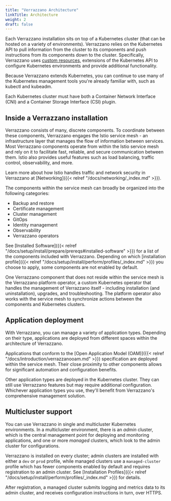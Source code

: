 ```yaml
---
title: "Verrazzano Architecture"
linkTitle: Architecture
weight: 2
draft: false
---
```


Each Verrazzano installation sits on top of a Kubernetes cluster (that can be hosted on a variety of environments). Verrazzano relies on the Kubernetes API to pull information from the cluster to its components and push instructions from its components down to the cluster. Specifically, Verrazzano uses [custom resources](https://kubernetes.io/docs/concepts/extend-kubernetes/api-extension/custom-resources/), extensions of the Kubernetes API to configure Kubernetes environments and provide additional functionality.

Because Verrazzano extends Kubernetes, you can continue to use many of the Kubernetes management tools you're already familiar with, such as kubectl and kubeadm.

Each Kubernetes cluster must have both a Container Network Interface (CNI) and a Container Storage Interface (CSI) plugin.

## Inside a Verrazzano installation

Verrazzano consists of many, discrete components. To coordinate between these components, Verrazzano engages the Istio service mesh - an infrastructure layer that manages the flow of information between services. Most Verrazzano components operate from within the Istio service mesh and rely on it to facilitate fast, reliable, and secure communication between them. Istio also provides useful features such as load balancing, traffic control, observability, and more.

Learn more about how Istio handles traffic and network security in Verrazzano at [Networking]({{< relref "/docs/networking/_index.md" >}}).

The components within the service mesh can broadly be organized into the following categories:

* Backup and restore
* Certificate management
* Cluster management
* GitOps
* Identity management
* Observability
* Verrazzano operators

See [Installed Software]({{< relref "/docs/setup/install/prepare/prereqs#installed-software" >}}) for a list of the components included with Verrazzano. Depending on which [installation profile]({{< relref "/docs/setup/install/perform/profiles/_index.md" >}}) you choose to apply, some components are not enabled by default.

One Verrazzano component that does not reside within the service mesh is the Verrazzano platform operator, a custom Kubernetes operator that handles the management of Verrazzano itself - including installation (and uninstallation), upgrades, and troubleshooting. The platform operator also works with the service mesh to synchronize actions between the components and Kubernetes clusters.


## Application deployment

With Verrazzano, you can manage a variety of application types. Depending on their type, applications are deployed from different spaces within the architecture of Verrazzano.

Applications that conform to the [Open Application Model (OAM)]({{< relref "/docs/introduction/verrazzanooam.md" >}}) specification are deployed within the service mesh. Their close proximity to other components allows for significant automation and configuration benefits.

Other application types are deployed in the Kubernetes cluster. They can still use Verrazzano features but may require additional configuration. Whichever application types you use, they'll benefit from Verrazzano's comprehensive management solution.

## Multicluster support

You can use Verrazzano in single and multicluster Kubernetes environments. In a multicluster environment, there is an *admin* cluster, which is the central management point for deploying and monitoring applications, and one or more *managed* clusters, which look to the admin cluster for configurations.

Verrazzano is installed on every cluster; admin clusters are installed with either a `dev` or `prod` profile, while managed clusters use a `managed-cluster` profile which has fewer components enabled by default and requires registration to an admin cluster. See [Installation Profiles]({{< relref "/docs/setup/install/perform/profiles/_index.md" >}}) for details.

After registration, a managed cluster submits logging and metrics data to its admin cluster, and receives configuration instructions in turn, over HTTPS.